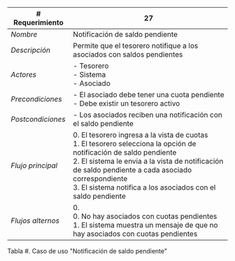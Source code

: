 |# Requerimiento|27 |
|-|-|
| *Nombre*|Notificación de saldo pendiente
| *Descripción*| Permite que el tesorero notifique a los asociados con saldos pendientes |
|*Actores*| - Tesorero<br> - Sistema<br> - Asociado
|*Precondiciones*| - El asociado debe tener una cuota pendiente<br> - Debe existir un tesorero activo
|*Postcondiciones*| - Los asociados reciben una notificación con el saldo pendiente
|*Flujo principal*|0.  El tesorero ingresa a la vista de cuotas<br>1.  El tesorero selecciona la opción de notificación de saldo pendiente<br>2.  El sistema le envia a la vista de notificación de saldo pendiente a cada asociado correspondiente<br>3.  El sistema notifica a los asociados con el saldo pendiente
|*Flujos alternos*|0. <br> 0. No hay asociados con cuotas pendientes<br>1. El sistema muestra un mensaje de que no hay asociados con cuotas pendientes

Tabla #. Caso de uso "Notificación de saldo pendiente"
